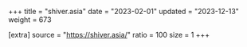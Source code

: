 +++
title = "shiver.asia"
date = "2023-02-01"
updated = "2023-12-13"
weight = 673

[extra]
source = "https://shiver.asia/"
ratio = 100
size = 1
+++
